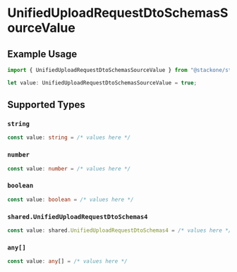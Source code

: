 # UnifiedUploadRequestDtoSchemasSourceValue

## Example Usage

```typescript
import { UnifiedUploadRequestDtoSchemasSourceValue } from "@stackone/stackone-client-ts/sdk/models/shared";

let value: UnifiedUploadRequestDtoSchemasSourceValue = true;
```

## Supported Types

### `string`

```typescript
const value: string = /* values here */
```

### `number`

```typescript
const value: number = /* values here */
```

### `boolean`

```typescript
const value: boolean = /* values here */
```

### `shared.UnifiedUploadRequestDtoSchemas4`

```typescript
const value: shared.UnifiedUploadRequestDtoSchemas4 = /* values here */
```

### `any[]`

```typescript
const value: any[] = /* values here */
```

